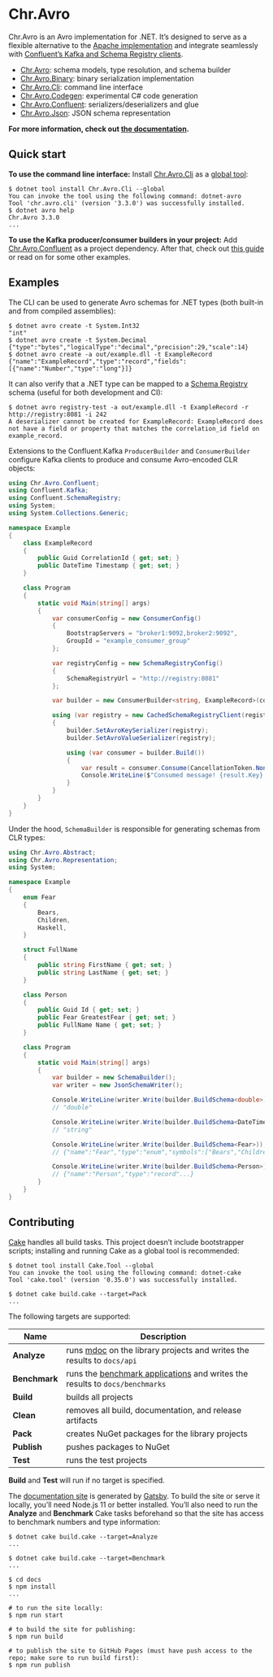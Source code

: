 # Chr.Avro

Chr.Avro is an Avro implementation for .NET. It’s designed to serve as a flexible alternative to the [Apache implementation](https://github.com/apache/avro/tree/master/lang/csharp/src/apache/main) and integrate seamlessly with [Confluent’s Kafka and Schema Registry clients](https://github.com/confluentinc/confluent-kafka-dotnet).

*   [Chr.Avro](src/Chr.Avro): schema models, type resolution, and schema builder
*   [Chr.Avro.Binary](src/Chr.Avro.Binary): binary serialization implementation
*   [Chr.Avro.Cli](src/Chr.Avro.Cli): command line interface
*   [Chr.Avro.Codegen](src/Chr.Avro.Codegen): experimental C# code generation
*   [Chr.Avro.Confluent](src/Chr.Avro.Confluent): serializers/deserializers and glue
*   [Chr.Avro.Json](src/Chr.Avro.Json): JSON schema representation

**For more information, check out [the documentation](https://ch-robinson.github.io/dotnet-avro/).**

## Quick start

**To use the command line interface:** Install [Chr.Avro.Cli](https://www.nuget.org/packages/Chr.Avro.Cli) as a [global tool](https://docs.microsoft.com/en-us/dotnet/core/tools/global-tools):

```
$ dotnet tool install Chr.Avro.Cli --global
You can invoke the tool using the following command: dotnet-avro
Tool 'chr.avro.cli' (version '3.3.0') was successfully installed.
$ dotnet avro help
Chr.Avro 3.3.0
...
```

**To use the Kafka producer/consumer builders in your project:** Add [Chr.Avro.Confluent](https://www.nuget.org/packages/Chr.Avro.Confluent) as a project dependency. After that, check out [this guide](https://ch-robinson.github.io/dotnet-avro/guides/kafka/) or read on for some other examples.

## Examples

The CLI can be used to generate Avro schemas for .NET types (both built-in and from compiled assemblies):

```
$ dotnet avro create -t System.Int32
"int"
$ dotnet avro create -t System.Decimal
{"type":"bytes","logicalType":"decimal","precision":29,"scale":14}
$ dotnet avro create -a out/example.dll -t ExampleRecord
{"name":"ExampleRecord","type":"record","fields":[{"name":"Number","type":"long"}]}
```

It can also verify that a .NET type can be mapped to a [Schema Registry](https://docs.confluent.io/current/schema-registry/docs/index.html) schema (useful for both development and CI):

```
$ dotnet avro registry-test -a out/example.dll -t ExampleRecord -r http://registry:8081 -i 242
A deserializer cannot be created for ExampleRecord: ExampleRecord does not have a field or property that matches the correlation_id field on example_record.
```

Extensions to the Confluent.Kafka `ProducerBuilder` and `ConsumerBuilder` configure Kafka clients to produce and consume Avro-encoded CLR objects:

```csharp
using Chr.Avro.Confluent;
using Confluent.Kafka;
using Confluent.SchemaRegistry;
using System;
using System.Collections.Generic;

namespace Example
{
    class ExampleRecord
    {
        public Guid CorrelationId { get; set; }
        public DateTime Timestamp { get; set; }
    }

    class Program
    {
        static void Main(string[] args)
        {
            var consumerConfig = new ConsumerConfig()
            {
                BootstrapServers = "broker1:9092,broker2:9092",
                GroupId = "example_consumer_group"
            };

            var registryConfig = new SchemaRegistryConfig()
            {
                SchemaRegistryUrl = "http://registry:8081"
            };

            var builder = new ConsumerBuilder<string, ExampleRecord>(consumerConfig);

            using (var registry = new CachedSchemaRegistryClient(registryConfig))
            {
                builder.SetAvroKeySerializer(registry);
                builder.SetAvroValueSerializer(registry);

                using (var consumer = builder.Build())
                {
                    var result = consumer.Consume(CancellationToken.None);
                    Console.WriteLine($"Consumed message! {result.Key}: {result.Value.Timestamp}");
                }
            }
        }
    }
}
```

Under the hood, `SchemaBuilder` is responsible for generating schemas from CLR types:

```csharp
using Chr.Avro.Abstract;
using Chr.Avro.Representation;
using System;

namespace Example
{
    enum Fear
    {
        Bears,
        Children,
        Haskell,
    }

    struct FullName
    {
        public string FirstName { get; set; }
        public string LastName { get; set; }
    }

    class Person
    {
        public Guid Id { get; set; }
        public Fear GreatestFear { get; set; }
        public FullName Name { get; set; }
    }

    class Program
    {
        static void Main(string[] args)
        {
            var builder = new SchemaBuilder();
            var writer = new JsonSchemaWriter();

            Console.WriteLine(writer.Write(builder.BuildSchema<double>));
            // "double"

            Console.WriteLine(writer.Write(builder.BuildSchema<DateTime>));
            // "string"

            Console.WriteLine(writer.Write(builder.BuildSchema<Fear>));
            // {"name":"Fear","type":"enum","symbols":["Bears","Children","Haskell"]}

            Console.WriteLine(writer.Write(builder.BuildSchema<Person>));
            // {"name":"Person","type":"record"...}
        }
    }
}
```

## Contributing

[Cake](https://cakebuild.net) handles all build tasks. This project doesn’t include bootstrapper scripts; installing and running Cake as a global tool is recommended:

```shell
$ dotnet tool install Cake.Tool --global
You can invoke the tool using the following command: dotnet-cake
Tool 'cake.tool' (version '0.35.0') was successfully installed.

$ dotnet cake build.cake --target=Pack
...
```

The following targets are supported:

| Name          | Description                                                                                                                   |
|---------------|-------------------------------------------------------------------------------------------------------------------------------|
| **Analyze**   | runs [mdoc](http://docs.go-mono.com/index.aspx?link=man:mdoc(1)) on the library projects and writes the results to `docs/api` |
| **Benchmark** | runs the [benchmark applications](benchmarks) and writes the results to `docs/benchmarks`                                    |
| **Build**     | builds all projects                                                                                                           |
| **Clean**     | removes all build, documentation, and release artifacts                                                                       |
| **Pack**      | creates NuGet packages for the library projects                                                                               |
| **Publish**   | pushes packages to NuGet                                                                                                      |
| **Test**      | runs the test projects                                                                                                        |

**Build** and **Test** will run if no target is specified.

The [documentation site](docs) is generated by [Gatsby](https://github.com/gatsbyjs/gatsby). To build the site or serve it locally, you’ll need Node.js 11 or better installed. You’ll also need to run the **Analyze** and **Benchmark** Cake tasks beforehand so that the site has access to benchmark numbers and type information:

```shell
$ dotnet cake build.cake --target=Analyze
...

$ dotnet cake build.cake --target=Benchmark
...

$ cd docs
$ npm install
...

# to run the site locally:
$ npm run start

# to build the site for publishing:
$ npm run build

# to publish the site to GitHub Pages (must have push access to the repo; make sure to run build first):
$ npm run publish
```
